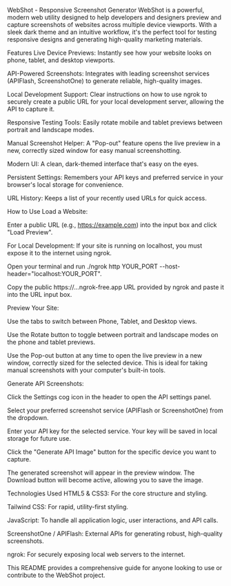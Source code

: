 WebShot - Responsive Screenshot Generator
WebShot is a powerful, modern web utility designed to help developers and designers preview and capture screenshots of websites across multiple device viewports. With a sleek dark theme and an intuitive workflow, it's the perfect tool for testing responsive designs and generating high-quality marketing materials.

Features
Live Device Previews: Instantly see how your website looks on phone, tablet, and desktop viewports.

API-Powered Screenshots: Integrates with leading screenshot services (APIFlash, ScreenshotOne) to generate reliable, high-quality images.

Local Development Support: Clear instructions on how to use ngrok to securely create a public URL for your local development server, allowing the API to capture it.

Responsive Testing Tools: Easily rotate mobile and tablet previews between portrait and landscape modes.

Manual Screenshot Helper: A "Pop-out" feature opens the live preview in a new, correctly sized window for easy manual screenshotting.

Modern UI: A clean, dark-themed interface that's easy on the eyes.

Persistent Settings: Remembers your API keys and preferred service in your browser's local storage for convenience.

URL History: Keeps a list of your recently used URLs for quick access.

How to Use
Load a Website:

Enter a public URL (e.g., https://example.com) into the input box and click "Load Preview".

For Local Development: If your site is running on localhost, you must expose it to the internet using ngrok.

Open your terminal and run ./ngrok http YOUR_PORT --host-header="localhost:YOUR_PORT".

Copy the public https://...ngrok-free.app URL provided by ngrok and paste it into the URL input box.

Preview Your Site:

Use the tabs to switch between Phone, Tablet, and Desktop views.

Use the Rotate button to toggle between portrait and landscape modes on the phone and tablet previews.

Use the Pop-out button at any time to open the live preview in a new window, correctly sized for the selected device. This is ideal for taking manual screenshots with your computer's built-in tools.

Generate API Screenshots:

Click the Settings cog icon in the header to open the API settings panel.

Select your preferred screenshot service (APIFlash or ScreenshotOne) from the dropdown.

Enter your API key for the selected service. Your key will be saved in local storage for future use.

Click the "Generate API Image" button for the specific device you want to capture.

The generated screenshot will appear in the preview window. The Download button will become active, allowing you to save the image.

Technologies Used
HTML5 & CSS3: For the core structure and styling.

Tailwind CSS: For rapid, utility-first styling.

JavaScript: To handle all application logic, user interactions, and API calls.

ScreenshotOne / APIFlash: External APIs for generating robust, high-quality screenshots.

ngrok: For securely exposing local web servers to the internet.

This README provides a comprehensive guide for anyone looking to use or contribute to the WebShot project.


